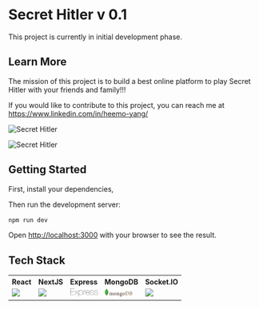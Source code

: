 
# Secret Hitler v 0.1
This project is currently in initial development phase. 

## Learn More
The mission of this project is to build a best online platform to play Secret Hitler with your friends and family!!!

If you would like to contribute to this project, you can reach me at https://www.linkedin.com/in/heemo-yang/

![Secret Hitler](https://i.imgur.com/GXToKtN.jpg)

![Secret Hitler](https://i.imgur.com/xhbAgBd.jpg)

## Getting Started

First, install your dependencies,

Then run the development server:

```bash
npm run dev
```

Open [http://localhost:3000](http://localhost:3000) with your browser to see the result.

## Tech Stack
<table>
  <tr> 
    <th>React</th>
    <th>NextJS</th>
    <th>Express</th>
    <th>MongoDB</th>
    <th>Socket.IO</th>
  </tr>
  <tr>
    <td>
      <img width="55" src="https://raw.githubusercontent.com/gilbarbara/logos/master/logos/react.svg"/> 
    </td>      
    <td>
      <img width="55" src="https://raw.githubusercontent.com/gilbarbara/logos/master/logos/nextjs.svg"/>
    </td>      
    <td>
      <img width="55" src="https://raw.githubusercontent.com/gilbarbara/logos/master/logos/express.svg"/>
    </td>      
    <td>
      <img width="55" src="https://raw.githubusercontent.com/gilbarbara/logos/master/logos/mongodb.svg"/>
    </td>   
    <td>
      <img width="55" src="https://raw.githubusercontent.com/gilbarbara/logos/master/logos/socket.io.svg"/>
    </td>   
  </tr>
</div>
